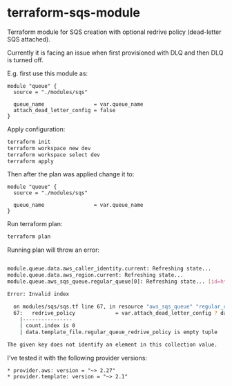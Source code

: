 # terraform-sqs-module

Terraform module for SQS creation with optional redrive policy (dead-letter SQS attached).

Currently it is facing an issue when first provisioned with DLQ and then DLQ is turned off. 

E.g. first use this module as: 

``` 
module "queue" {
  source = "./modules/sqs"

  queue_name                = var.queue_name
  attach_dead_letter_config = false
}
```
Apply configuration: 

```bash
terraform init
terraform workspace new dev
terraform workspace select dev
terraform apply
```

Then after the plan was applied change it to: 

``` 
module "queue" {
  source = "./modules/sqs"

  queue_name                = var.queue_name
}
```
Run terraform plan: 

```bash
terraform plan
```

Running plan will throw an error: 

```bash 

module.queue.data.aws_caller_identity.current: Refreshing state...
module.queue.data.aws_region.current: Refreshing state...
module.queue.aws_sqs_queue.regular_queue[0]: Refreshing state... [id=https://sqs.us-east-1.amazonaws.com/763369520800/test_queue-dev]

Error: Invalid index

  on modules/sqs/sqs.tf line 67, in resource "aws_sqs_queue" "regular_queue_with_dl":
  67:   redrive_policy             = var.attach_dead_letter_config ? data.template_file.regular_queue_redrive_policy[count.index].rendered : null
    |----------------
    | count.index is 0
    | data.template_file.regular_queue_redrive_policy is empty tuple

The given key does not identify an element in this collection value.


```


I've tested it with the following provider versions: 

``` 
* provider.aws: version = "~> 2.27"
* provider.template: version = "~> 2.1"
```

